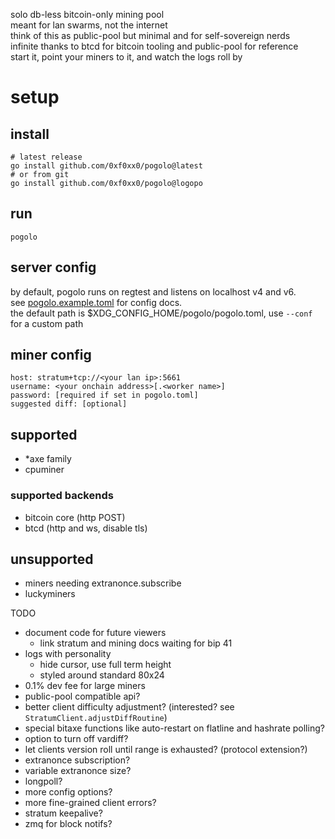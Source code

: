 solo db-less bitcoin-only mining pool  
meant for lan swarms, not the internet  
think of this as public-pool but minimal and for self-sovereign nerds  
infinite thanks to btcd for bitcoin tooling and public-pool for reference  
start it, point your miners to it, and watch the logs roll by

# setup

## install

```
# latest release
go install github.com/0xf0xx0/pogolo@latest
# or from git
go install github.com/0xf0xx0/pogolo@logopo
```

## run

```
pogolo
```

## server config

by default, pogolo runs on regtest and listens on localhost v4 and v6.  
see [pogolo.example.toml](./pogolo.example.toml) for config docs.  
the default path is $XDG_CONFIG_HOME/pogolo/pogolo.toml, use `--conf` for a custom path

## miner config

```
host: stratum+tcp://<your lan ip>:5661
username: <your onchain address>[.<worker name>]
password: [required if set in pogolo.toml]
suggested diff: [optional]
```

## supported

- \*axe family
- cpuminer

### supported backends

- bitcoin core (http POST)
- btcd (http and ws, disable tls)

## unsupported

- miners needing extranonce.subscribe
- luckyminers

TODO

- document code for future viewers
    - link stratum and mining docs
      waiting for bip 41
- logs with personality
    - hide cursor, use full term height
    - styled around standard 80x24
- 0.1% dev fee for large miners
- public-pool compatible api?
- better client difficulty adjustment? (interested? see `StratumClient.adjustDiffRoutine`)
- special bitaxe functions like auto-restart on flatline and hashrate polling?
- option to turn off vardiff?
- let clients version roll until range is exhausted? (protocol extension?)
- extranonce subscription?
- variable extranonce size?
- longpoll?
- more config options?
- more fine-grained client errors?
- stratum keepalive?
- zmq for block notifs?
